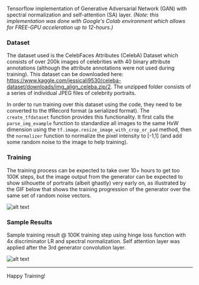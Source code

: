 Tensorflow implementation of Generative Adversarial Network (GAN) with spectral normalization and self-attention (SA) layer.
*(Note: this implementation was done with Google's Colab environment which allows for FREE-GPU acceleration up to 12-hours.)*

### Dataset
The dataset used is the CelebFaces Attributes (CelebA) Dataset which consists of over 200k images of celebrities with 40 binary attribute annotations (although the attribute annotations were not used during training). This dataset can be downloaded here: https://www.kaggle.com/jessicali9530/celeba-dataset/downloads/img_align_celeba.zip/2. The unzipped folder consists of a series of individual JPEG files of celebrity portraits. 

In order to run training over this dataset using the code, they need to be converted to the tfRecord format (a serialized format). The `create_tfdataset` function provides this functionality. It first calls the `parse_img_example` function to standardize all images to the same HxW dimension using the `tf.image.resize_image_with_crop_or_pad` method, then the `normalizer` function to normalize the pixel intensity to [-1,1] (and add some random noise to the image to help training). 

### Training
The training process can be expected to take over 10+ hours to get too 100K steps, but the image output from the generator can be expected to show silhouette of portraits (albeit ghastly) very early on, as illustrated by the GIF below that shows the training progression of the generator over the same set of random noise vectors.

![alt text](https://github.com/jctcsolutions/tf_self_attention_GAN/blob/master/sagan_progression.gif?raw=true)

### Sample Results
Sample training result @ 100K training step using hinge loss function with 4x discriminator LR and spectral normalization. Self attention layer was applied after the 3rd generator convolution layer. 

![alt text](https://github.com/jctcsolutions/tf_self_attention_GAN/blob/master/sample_grid.jpg?raw=true)


---
Happy Training!

